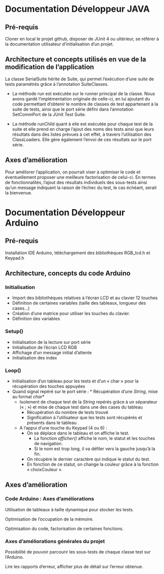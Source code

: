 # Documentation Développeur JAVA

## Pré-requis

Cloner en local le projet github, disposer de JUnit 4 ou ultérieur, se référer à la documentation utilisateur d’initialisation d’un projet.

## Architecture et concepts utilisés en vue de la modification de l’application

La classe SerialSuite hérite de Suite, qui permet l’exécution d’une suite de tests paramétrés grâce à l’annotation SuiteClasses.

* La méthode run est exécutée sur le runner principal de la classe.
Nous avons gardé l’implémentation originale de celle-ci, en lui ajoutant du code permettant d’obtenir le nombre de classes de test appartenant à la suite de tests, ainsi que le port série défini dans l’annotation SetCommPort de la JUnit Test Suite.

* La méthode runChild quant à elle est exécutée pour chaque test de la suite et elle prend en charge l’ajout des noms des tests ainsi que leurs résultats dans des listes prévues à cet effet, à travers l’utilisation des ClassLoaders.
Elle gère également l’envoi de ces résultats sur le port série.

## Axes d’amélioration

Pour améliorer l’application, on pourrait viser à optimiser le code et éventuellement proposer une meilleure factorisation de celui-ci. En termes de fonctionnalités, l’ajout des résultats individuels des sous-tests ainsi qu’un message indiquant la raison de l’échec du test, le cas échéant, serait la bienvenue.

# Documentation Développeur Arduino

## Pré-requis

Installation IDE Arduino, téléchargement des bibliothèques RGB_lcd.h et Keypad.h

## Architecture, concepts du code Arduino

### Initialisation

* Import des bibliothèques relatives à l’écran LCD et au clavier 12 touches
* Définition de certaines variables (taille des tableaux, longueur des cases…)
* Création d’une matrice pour utiliser les touches du clavier.
* Définition des variables

### Setup()

* Initialisation de la lecture sur port série
* Initialisation de l’écran LCD RGB
* Affichage d’un message initial d’attente 
* Initialisation des index

### Loop()

* Initialisation d’un tableau pour les tests et d’un « char » pour la récupération des touches appuyées
* Quand signal repéré sur le port série : 
		* Récupération d’une *String*, mise au format *char**
	* Isolement de chaque test de la *String* repérés grâce à un séparateur (« ; ») et mise de chaque test dans une des cases du tableau
		* Récupération du nombre de tests trouvé
		* Signification à l’utilisateur que les tests sont récupérés et présents dans le tableau
	* A l’appui d’une touche du Keypad (4 ou 6) :
		* On se déplace dans le tableau et on affiche le test.
			* La fonction *afficher()* affiche le nom, le statut et les touches de navigation.
			* Si le nom est trop long, il va défiler vers la gauche jusqu’à la fin.
		* On récupère le dernier caractère qui indique le statut du test.
		* En fonction de ce statut, on change la couleur grâce à la fonction « choixCouleur ».



## Axes d’amélioration

### Code Arduino : Axes d’améliorations

Utilisation de tableaux à taille dynamique pour stocker les tests.

Optimisation de l’occupation de la mémoire.

Optimisation du code, factorisation de certaines fonctions.

### Axes d’améliorations générales du projet

Possibilité de pouvoir parcourir les sous-tests de chaque classe test sur l’Arduino.

Lire les rapports d’erreur, afficher plus de détail sur l’erreur obtenue.
